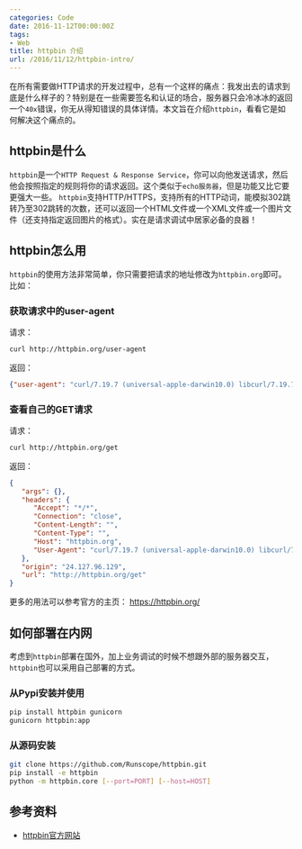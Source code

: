 ```yaml
---
categories: Code
date: 2016-11-12T00:00:00Z
tags:
- Web
title: httpbin 介绍
url: /2016/11/12/httpbin-intro/
---
```


在所有需要做HTTP请求的开发过程中，总有一个这样的痛点：我发出去的请求到底是什么样子的？特别是在一些需要签名和认证的场合，服务器只会冷冰冰的返回一个`40x`错误，你无从得知错误的具体详情。本文旨在介绍`httpbin`，看看它是如何解决这个痛点的。

<!--more-->

## httpbin是什么

`httpbin`是一个`HTTP Request & Response Service`，你可以向他发送请求，然后他会按照指定的规则将你的请求返回。这个类似于`echo服务器`，但是功能又比它要更强大一些。
`httpbin`支持HTTP/HTTPS，支持所有的HTTP动词，能模拟302跳转乃至302跳转的次数，还可以返回一个HTML文件或一个XML文件或一个图片文件（还支持指定返回图片的格式）。实在是请求调试中居家必备的良器！

## httpbin怎么用

`httpbin`的使用方法非常简单，你只需要把请求的地址修改为`httpbin.org`即可。
比如：

### 获取请求中的user-agent

请求：

```bash
curl http://httpbin.org/user-agent
```

返回：

```json
{"user-agent": "curl/7.19.7 (universal-apple-darwin10.0) libcurl/7.19.7 OpenSSL/0.9.8l zlib/1.2.3"}
```

### 查看自己的GET请求

请求：

```bash
curl http://httpbin.org/get
```

返回：

```json
{
   "args": {},
   "headers": {
      "Accept": "*/*",
      "Connection": "close",
      "Content-Length": "",
      "Content-Type": "",
      "Host": "httpbin.org",
      "User-Agent": "curl/7.19.7 (universal-apple-darwin10.0) libcurl/7.19.7 OpenSSL/0.9.8l zlib/1.2.3"
   },
   "origin": "24.127.96.129",
   "url": "http://httpbin.org/get"
}
```

更多的用法可以参考官方的主页： <https://httpbin.org/>

## 如何部署在内网

考虑到`httpbin`部署在国外，加上业务调试的时候不想跟外部的服务器交互，`httpbin`也可以采用自己部署的方式。

### 从Pypi安装并使用

```bash
pip install httpbin gunicorn
gunicorn httpbin:app
```

### 从源码安装

```bash
git clone https://github.com/Runscope/httpbin.git
pip install -e httpbin
python -m httpbin.core [--port=PORT] [--host=HOST]
```

## 参考资料

- [httpbin官方网站](https://httpbin.org/)
